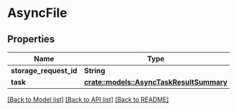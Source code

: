 # AsyncFile

## Properties

Name | Type | Description | Notes
------------ | ------------- | ------------- | -------------
**storage_request_id** | **String** |  | 
**task** | [**crate::models::AsyncTaskResultSummary**](AsyncTaskResultSummary.md) |  | 

[[Back to Model list]](../README.md#documentation-for-models) [[Back to API list]](../README.md#documentation-for-api-endpoints) [[Back to README]](../README.md)


